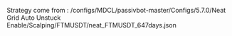 Strategy come from : /configs/MDCL/passivbot-master/Configs/5.7.0/Neat Grid Auto Unstuck Enable/Scalping/FTMUSDT/neat_FTMUSDT_647days.json